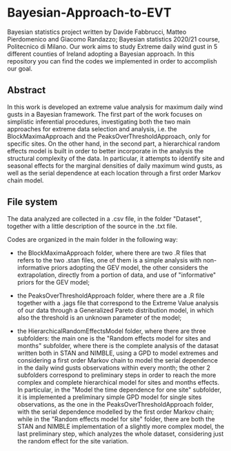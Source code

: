 # Bayesian-Approach-to-EVT
Bayesian statistics project written by Davide Fabbrucci, Matteo Pierdomenico and Giacomo Randazzo; Bayesian statistics 2020/21 course, Politecnico di Milano.
Our work aims to study Extreme daily wind gust in 5 different counties of Ireland adopting a Bayesian approach. In this repository you can find the codes we implemented in order to accomplish our goal.

## Abstract

In this work is developed an extreme value analysis for maximum daily wind gusts in a Bayesian framework.
The first part of the work focuses on simplistic inferential procedures, investigating both the two main approaches for extreme data selection and analysis, i.e. the BlockMaximaApproach and the PeaksOverThresholdApproach, only for specific sites. On the other hand, in the second part, a hierarchical random effects model is built in order to better incorporate in the analysis the structural complexity of the data. In particular, it attempts to identify site and seasonal effects for the marginal densities of daily maximum wind gusts, as well as the serial dependence at each location through a first order Markov chain model. 


## File system

The data analyzed are collected in a .csv file, in the folder "Dataset", together with a little description of the source in the .txt file.

Codes are organized in the main folder in the following way: 

* the BlockMaximaApproach folder, where there are two .R files that refers to the two .stan files, one of them is a simple analysis with non-informative priors adopting the GEV model, the other considers the extrapolation, directly from a portion of data, and use of "informative" priors for the GEV model;

* the PeaksOverThresholdApproach folder, where there are a .R file together with a .jags file that correspond to the Extreme Value analysis of our data through a Generalized Pareto distribution model, in which also the threshold is an unknown parameter of the model;

* the HierarchicalRandomEffectsModel folder, where there are three subfolders: the main one is the "Random effects model for sites and months" subfolder, where there is the complete analysis of the datasat written both in STAN and NIMBLE, using a GPD to model extremes and considering a first order Markov chain to model the serial dependence in the daily wind gusts observations within every month; the other 2 subfolders correspond to preliminary steps in order to reach the more complex and complete hierarchical model for sites and months effects. 
In particular, in the "Model the time dependence for one site" subfolder, it is implemented a preliminary simple GPD model for single sites observations, as the one in the PeaksOverThresholdApproach folder, with the serial dependence modelled by the first order Markov chain; while in the "Random effects model for site" folder, there are both the STAN and NIMBLE implementation of a slightly more complex model, the last preliminary step, which analyzes the whole dataset, considering just the random effect for the site variation.
